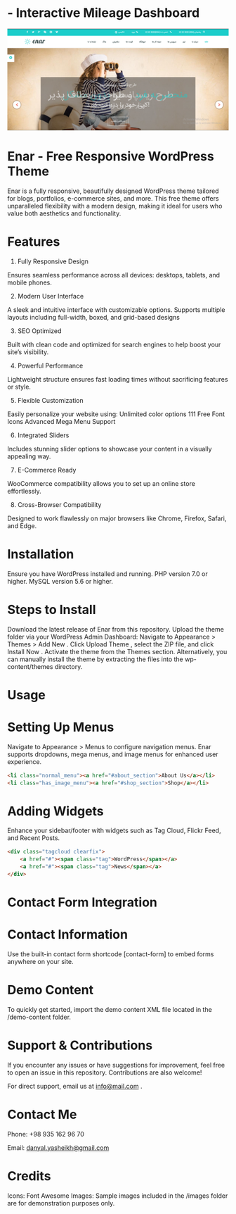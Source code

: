 #  - Interactive Mileage Dashboard

![Dashboard 1 Preview](https://github.com/danyallya/Enar-2018/blob/master/1.PNG)


# Enar - Free Responsive WordPress Theme





Enar is a fully responsive, beautifully designed WordPress theme tailored for blogs, portfolios, e-commerce sites, and more. This free theme offers unparalleled flexibility with a modern design, making it ideal for users who value both aesthetics and functionality.


# Features

1. Fully Responsive Design


Ensures seamless performance across all devices: desktops, tablets, and mobile phones.

2. Modern User Interface


A sleek and intuitive interface with customizable options.
Supports multiple layouts including full-width, boxed, and grid-based designs

3. SEO Optimized


Built with clean code and optimized for search engines to help boost your site’s visibility.


4. Powerful Performance

Lightweight structure ensures fast loading times without sacrificing features or style.

5. Flexible Customization


Easily personalize your website using:
Unlimited color options
111 Free Font Icons
Advanced Mega Menu Support

6. Integrated Sliders

Includes stunning slider options to showcase your content in a visually appealing way.

7. E-Commerce Ready

WooCommerce compatibility allows you to set up an online store effortlessly.

8. Cross-Browser Compatibility

Designed to work flawlessly on major browsers like Chrome, Firefox, Safari, and Edge.

# Installation

Ensure you have WordPress installed and running.
PHP version 7.0 or higher.
MySQL version 5.6 or higher.


# Steps to Install

Download the latest release of Enar from this repository.
Upload the theme folder via your WordPress Admin Dashboard:
Navigate to Appearance > Themes > Add New .
Click Upload Theme , select the ZIP file, and click Install Now .
Activate the theme from the Themes section.
Alternatively, you can manually install the theme by extracting the files into the wp-content/themes directory.

# Usage

# Setting Up Menus
Navigate to Appearance > Menus to configure navigation menus. Enar supports dropdowns, mega menus, and image menus for enhanced user experience.

```html
<li class="normal_menu"><a href="#about_section">About Us</a></li>
<li class="has_image_menu"><a href="#shop_section">Shop</a></li>
```

# Adding Widgets
Enhance your sidebar/footer with widgets such as Tag Cloud, Flickr Feed, and Recent Posts.




```html
<div class="tagcloud clearfix">
    <a href="#"><span class="tag">WordPress</span></a>
    <a href="#"><span class="tag">News</span></a>
</div>
```
# Contact Form Integration

# Contact Information
Use the built-in contact form shortcode [contact-form] to embed forms anywhere on your site.

# Demo Content

To quickly get started, import the demo content XML file located in the /demo-content folder.

# Support & Contributions
If you encounter any issues or have suggestions for improvement, feel free to open an issue in this repository. Contributions are also welcome!

For direct support, email us at info@mail.com .

# Contact Me
Phone: +98 935 162 96 70

Email: danyal.yasheikh@gmail.com



# Credits
Icons: Font Awesome
Images: Sample images included in the /images folder are for demonstration purposes only.




